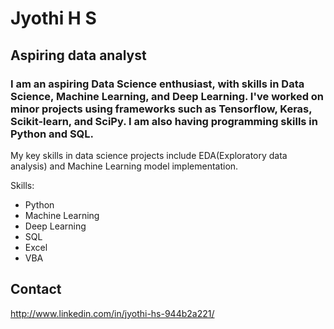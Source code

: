 # Jyothi H S
##  Aspiring data analyst
### I am an aspiring Data Science enthusiast, with skills in Data Science, Machine Learning, and Deep Learning. I've worked on minor projects using frameworks such as Tensorflow, Keras, Scikit-learn, and SciPy. I am also having programming skills in Python and SQL.
My key skills in data science projects include EDA(Exploratory data analysis) and Machine Learning model implementation.
             
 Skills:
* Python
* Machine Learning
* Deep Learning
* SQL
* Excel
* VBA
## Contact
http://www.linkedin.com/in/jyothi-hs-944b2a221/

